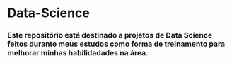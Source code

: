 # Data-Science

### Este repositório está destinado a projetos de Data Science feitos durante meus estudos como forma de treinamento para melhorar minhas habilidadades na área.
